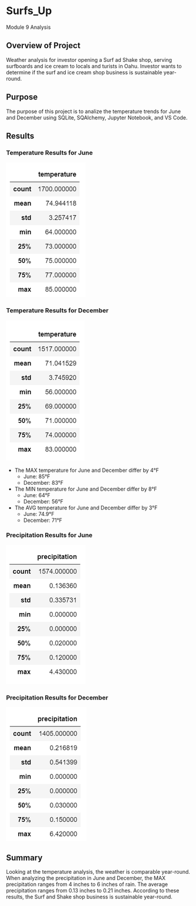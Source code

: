 # Surfs_Up
Module 9 Analysis
## Overview of Project
Weather analysis for investor opening a Surf ad Shake shop, serving surfboards and ice cream to locals and turists in Oahu. Investor wants to determine if the surf and ice cream shop business is sustainable year-round.
## Purpose
The purpose of this project is to analize the temperature trends for June and December using SQLite, SQAlchemy, Jupyter Notebook, and VS Code.
## Results
### Temperature Results for June
![Juneanalysis](Juneanalysis.png)

### Temperature Results for December
![Decemberanalysis](Decemberanalysis.png)

- The MAX temperature for June and December differ by 4°F
  - June: 85°F
  - December: 83°F
- The MIN temperature for June and December differ by 8°F
  - June: 64°F
  - December: 56°F
- The AVG temperature for June and December differ by 3°F
  - June: 74.9°F
  - December: 71°F
  
### Precipitation Results for June
![Juneprecipitation](Juneprecipitation.png)

### Precipitation Results for December
![Decprecipitation](Decprecipitation.png)

## Summary
Looking at the temperature analysis, the weather is comparable year-round. When analyzing the precipitation in June and December, the MAX precipitation ranges from 4 inches to 6 inches of rain. The average precipitation ranges from 0.13 inches to 0.21 inches. According to these results, the Surf and Shake shop business is sustainable year-round.
